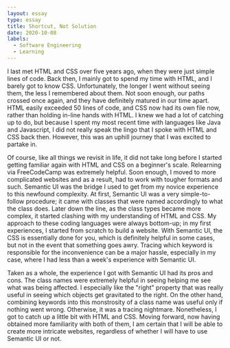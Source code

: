 ```yaml
---
layout: essay
type: essay
title: Shortcut, Not Solution
date: 2020-10-08
labels:
  - Software Engineering
  - Learning
---
```


I last met HTML and CSS over five years ago, when they were just simple lines of code. Back then, I mainly got to spend my time with HTML, and I barely got to know CSS. Unfortunately, the longer I went without seeing them, the less I remembered about them. Not soon enough, our paths crossed once again, and they have definitely matured in our time apart. HTML easily exceeded 50 lines of code, and CSS now had its own file now, rather than holding in-line hands with HTML. I knew we had a lot of catching up to do, but because I spent my most recent time with languages like Java and Javascript, I did not really speak the lingo that I spoke with HTML and CSS back then. However, this was an uphill journey that I was excited to partake in.

Of course, like all things we revisit in life, it did not take long before I started getting familiar again with HTML and CSS on a beginner's scale. Relearning via FreeCodeCamp was extremely helpful. Soon enough, I moved to more complicated websites and as a result, had to work with tougher formats and such. Semantic UI was the bridge I used to get from my novice experience to this newfound complexity. At first, Semantic UI was a very simple-to-follow procedure; it came with classes that were named accordingly to what the class does. Later down the line, as the class types became more complex, it started clashing with my understanding of HTML and CSS. My approach to these coding languages were always bottom-up; in my first experiences, I started from scratch to build a website. With Semantic UI, the CSS is essentially done for you, which is definitely helpful in some cases, but not in the event that something goes awry. Tracing which keyword is responsible for the inconvenience can be a major hassle, especially in my case, where I had less than a week's experience with Semantic UI.

Taken as a whole, the experience I got with Semantic UI had its pros and cons. The class names were extremely helpful in seeing helping me see what was being affected. I especially like the "right" property that was really useful in seeing which objects get gravitated to the right. On the other hand, combining keywords into this monstrosity of a class name was useful only if nothing went wrong. Otherwise, it was a tracing nightmare. Nonetheless, I got to catch up a little bit with HTML and CSS. Moving forward, now having obtained more familiarity with both of them, I am certain that I will be able to create more intricate websites, regardless of whether I will have to use Semantic UI or not.
